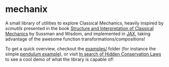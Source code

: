 # mechanix

A small library of utilities to explore Classical Mechanics, heavily inspired by _scmutils_ presented
in the book [Structure and Interpretation of Classical Mechanics](https://groups.csail.mit.edu/mac/users/gjs/6946/sicm-html/book.html)
by Sussman and Wisdom, and implemented in [JAX](https://jax.readthedocs.io/en/latest/), taking advantage of the
awesome function transformations/compositions!

To get a quick overview, checkout the [examples/](examples/) folder (for instance the simple [pendulum example](examples/pendulum.py)),
or visit [In search of Hidden Conservation Laws](https://vivelev.xyz/hidden-laws)
to see a cool demo of what the library is capable of!

